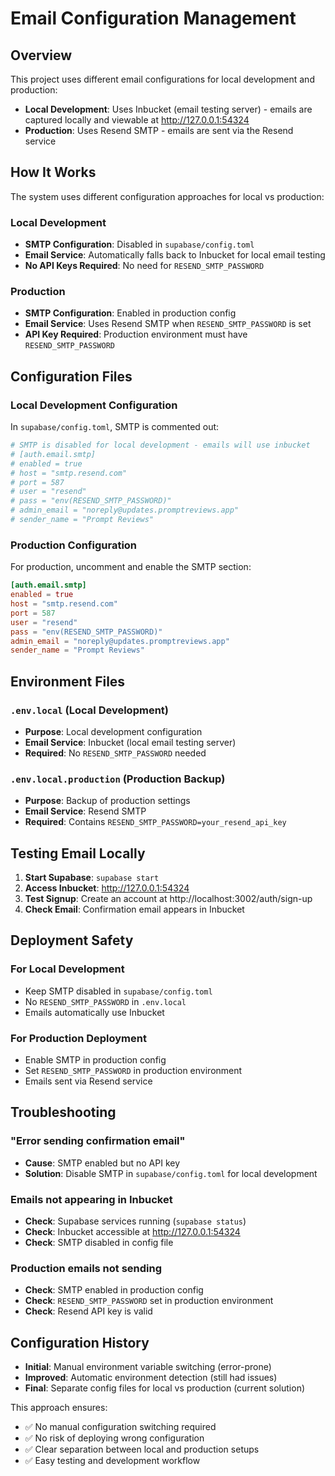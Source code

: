 # Email Configuration Management

## Overview

This project uses different email configurations for local development and production:

- **Local Development**: Uses Inbucket (email testing server) - emails are captured locally and viewable at http://127.0.0.1:54324
- **Production**: Uses Resend SMTP - emails are sent via the Resend service

## How It Works

The system uses different configuration approaches for local vs production:

### Local Development
- **SMTP Configuration**: Disabled in `supabase/config.toml`
- **Email Service**: Automatically falls back to Inbucket for local email testing
- **No API Keys Required**: No need for `RESEND_SMTP_PASSWORD`

### Production
- **SMTP Configuration**: Enabled in production config
- **Email Service**: Uses Resend SMTP when `RESEND_SMTP_PASSWORD` is set
- **API Key Required**: Production environment must have `RESEND_SMTP_PASSWORD`

## Configuration Files

### Local Development Configuration

In `supabase/config.toml`, SMTP is commented out:
```toml
# SMTP is disabled for local development - emails will use inbucket
# [auth.email.smtp]
# enabled = true
# host = "smtp.resend.com"
# port = 587
# user = "resend"
# pass = "env(RESEND_SMTP_PASSWORD)"
# admin_email = "noreply@updates.promptreviews.app"
# sender_name = "Prompt Reviews"
```

### Production Configuration

For production, uncomment and enable the SMTP section:
```toml
[auth.email.smtp]
enabled = true
host = "smtp.resend.com"
port = 587
user = "resend"
pass = "env(RESEND_SMTP_PASSWORD)"
admin_email = "noreply@updates.promptreviews.app"
sender_name = "Prompt Reviews"
```

## Environment Files

### `.env.local` (Local Development)
- **Purpose**: Local development configuration
- **Email Service**: Inbucket (local email testing server)
- **Required**: No `RESEND_SMTP_PASSWORD` needed

### `.env.local.production` (Production Backup)
- **Purpose**: Backup of production settings
- **Email Service**: Resend SMTP
- **Required**: Contains `RESEND_SMTP_PASSWORD=your_resend_api_key`

## Testing Email Locally

1. **Start Supabase**: `supabase start`
2. **Access Inbucket**: http://127.0.0.1:54324
3. **Test Signup**: Create an account at http://localhost:3002/auth/sign-up
4. **Check Email**: Confirmation email appears in Inbucket

## Deployment Safety

### For Local Development
- Keep SMTP disabled in `supabase/config.toml`
- No `RESEND_SMTP_PASSWORD` in `.env.local`
- Emails automatically use Inbucket

### For Production Deployment
- Enable SMTP in production config
- Set `RESEND_SMTP_PASSWORD` in production environment
- Emails sent via Resend service

## Troubleshooting

### "Error sending confirmation email"
- **Cause**: SMTP enabled but no API key
- **Solution**: Disable SMTP in `supabase/config.toml` for local development

### Emails not appearing in Inbucket
- **Check**: Supabase services running (`supabase status`)
- **Check**: Inbucket accessible at http://127.0.0.1:54324
- **Check**: SMTP disabled in config file

### Production emails not sending
- **Check**: SMTP enabled in production config
- **Check**: `RESEND_SMTP_PASSWORD` set in production environment
- **Check**: Resend API key is valid

## Configuration History

- **Initial**: Manual environment variable switching (error-prone)
- **Improved**: Automatic environment detection (still had issues)
- **Final**: Separate config files for local vs production (current solution)

This approach ensures:
- ✅ No manual configuration switching required
- ✅ No risk of deploying wrong configuration
- ✅ Clear separation between local and production setups
- ✅ Easy testing and development workflow 